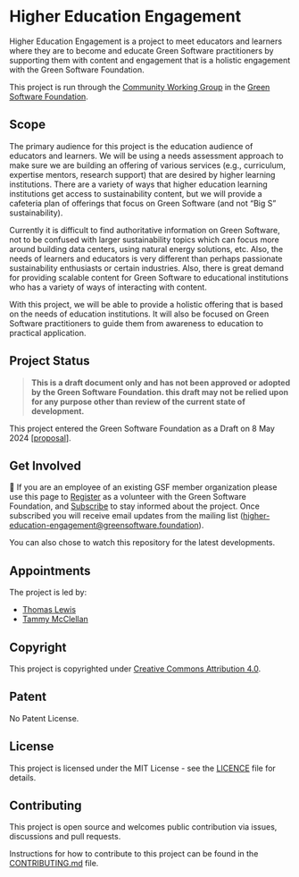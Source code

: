 # Higher Education Engagement

Higher Education Engagement is a project to meet educators and learners where they are to become and educate Green Software practitioners by supporting them with content and engagement that is a holistic engagement with the Green Software Foundation.

This project is run through the [Community Working Group](https://github.com/Green-Software-Foundation/community-wg) in the [Green Software Foundation](https://greensoftware.foundation).

## Scope
The primary audience for this project is the education audience of educators and learners. We will be using a needs assessment approach to make sure we are building an offering of various services (e.g., curriculum, expertise mentors, research support) that are desired by higher learning institutions. There are a variety of ways that higher education learning institutions get access to sustainability content, but we will provide a cafeteria plan of offerings that focus on Green Software (and not “Big S” sustainability).

Currently it is difficult to find authoritative information on Green Software, not to be confused with larger sustainability topics which can focus more around building data centers, using natural energy solutions, etc. Also, the needs of learners and educators is very different than perhaps passionate sustainability enthusiasts or certain industries. Also, there is great demand for providing scalable content for Green Software to educational institutions who has a variety of ways of interacting with content. 

With this project, we will be able to provide a holistic offering that is based on the needs of education institutions. It will also be focused on Green Software practitioners to guide them from awareness to education to practical application.

## Project Status

> **This is a draft document only and has not been approved or adopted by the Green Software Foundation. this draft may not be relied upon for any purpose other than review of the current state of development.**

This project entered the Green Software Foundation as a Draft on 8 May 2024 [[proposal](https://github.com/Green-Software-Foundation/projects/issues/83)]. 

## Get Involved

🚀 If you are an employee of an existing GSF member organization please use this page to [Register](https://wiki.greensoftware.foundation/orientation/signup#block-b905b3e129f442409bf6d2ccc3e24c81) as a volunteer with the Green Software Foundation, and [Subscribe](https://wiki.greensoftware.foundation/orientation/signup#block-8b47e8055db349a7b791b17485e8bac2) to stay informed about the project. Once subscribed you will receive email updates from the mailing list (higher-education-engagement@greensoftware.foundation). 

You can also chose to watch this repository for the latest developments.

## Appointments

The project is led by:

* [Thomas Lewis](https://github.com/tholewis)
* [Tammy McClellan](https://github.com/tmcclell)

## Copyright
This project is copyrighted under [Creative Commons Attribution 4.0](https://creativecommons.org/licenses/by/4.0/).

## Patent
No Patent License.

## License
This project is licensed under the MIT License - see the [LICENCE](LICENCE) file for details.

## Contributing
This project is open source and welcomes public contribution via issues, discussions and pull requests.

Instructions for how to contribute to this project can be found in the [CONTRIBUTING.md](CONTRIBUTING.md) file.
